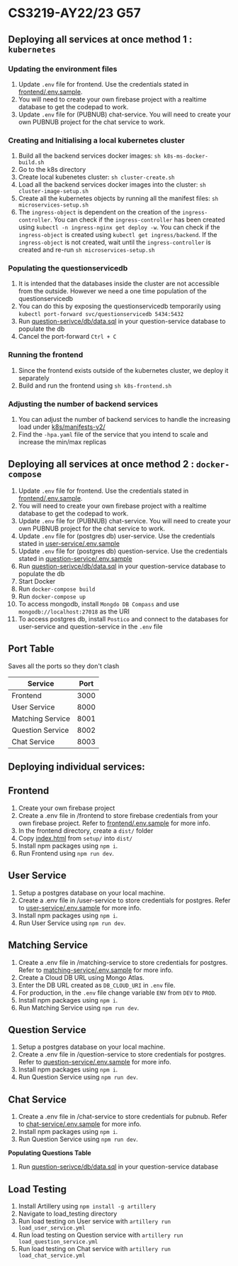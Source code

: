 # CS3219-AY22/23 G57

## Deploying all services at once method 1 : `kubernetes`
### Updating the environment files
1. Update `.env` file for frontend. Use the credentials stated in [frontend/.env.sample](./frontend/.env.sample).
2. You will need to create your own firebase project with a realtime database to get the codepad to work.
3. Update `.env` file for (PUBNUB) chat-service. You will need to create your own PUBNUB project for the chat service to work.

### Creating and Initialising a local kubernetes cluster
1. Build all the backend services docker images: `sh k8s-ms-docker-build.sh`
2. Go to the k8s directory
3. Create local kubenetes cluster: `sh cluster-create.sh`
4. Load all the backend services docker images into the cluster: `sh cluster-image-setup.sh`
5. Create all the kubernetes objects by running all the manifest files: `sh microservices-setup.sh`
6. The `ingress-object` is dependent on the creation of the `ingress-controller`. You can check if the  `ingress-controller` has been created using `kubectl -n ingress-nginx get deploy -w`. You can check if the `ingress-object` is created using `kubectl get ingress/backend`. If the `ingress-object` is not created, wait until the `ingress-controller` is created and re-run  `sh microservices-setup.sh`

### Populating the questionservicedb
1. It is intended that the databases inside the cluster are not accessible from the outside. However we need a one time population of the questionservicedb
2. You can do this by exposing the questionservicedb temporarily using `kubectl port-forward svc/questionservicedb 5434:5432`
3. Run [question-serivce/db/data.sql](question-serivce/db/data.sql) in your question-service database to populate the db
4. Cancel the port-forward `Ctrl + C`

### Running the frontend
1. Since the frontend exists outside of the kubernetes cluster, we deploy it separately
2. Build and run the frontend using `sh k8s-frontend.sh`

### Adjusting the number of backend services
1. You can adjust the number of backend services to handle the increasing load under [k8s/manifests-v2/](k8s/manifests-v2/)
2. Find the `-hpa.yaml` file of the service that you intend to scale and increase the min/max replicas 

## Deploying all services at once method 2 : `docker-compose`

1. Update `.env` file for frontend. Use the credentials stated in [frontend/.env.sample](./frontend/.env.sample).
2. You will need to create your own firebase project with a realtime database to get the codepad to work.
3. Update `.env` file for (PUBNUB) chat-service. You will need to create your own PUBNUB project for the chat service to work.
4. Update `.env` file for (postgres db) user-service. Use the credentials stated in [user-service/.env.sample](./user-service/.env.sample)
5. Update `.env` file for (postgres db) question-service. Use the credentials stated in [question-service/.env.sample](./question-service/.env.sample)
6. Run [question-serivce/db/data.sql](question-serivce/db/data.sql) in your question-service database to populate the db
7. Start Docker
8. Run `docker-compose build`
9. Run `docker-compose up`
10. To access mongodb, install `Mongdo DB Compass` and use `mongodb://localhost:27018` as the URI
11. To access postgres db, install `Postico` and connect to the databases for user-service and question-service in the `.env` file

## Port Table

Saves all the ports so they don't clash

| Service          | Port |
| ---------------- | ---- |
| Frontend         | 3000 |
| User Service     | 8000 |
| Matching Service | 8001 |
| Question Service | 8002 |
| Chat Service     | 8003 |

## Deploying individual services:

## Frontend

1.  Create your own firebase project
2.  Create a .env file in /frontend to store firebase credentials from your own firebase project. Refer to [frontend/.env.sample](./frontend/.env.sample) for more info.
3.  In the frontend directory, create a `dist/` folder
4.  Copy [index.html](frontend/setup/index.html) from `setup/` into `dist/`
5.  Install npm packages using `npm i`.
6.  Run Frontend using `npm run dev`.

## User Service

1. Setup a postgres database on your local machine.
2. Create a .env file in /user-service to store credentials for postgres. Refer to [user-service/.env.sample](./user-service/.env.sample) for more info.
3. Install npm packages using `npm i`.
4. Run User Service using `npm run dev`.

## Matching Service

1. Create a .env file in /matching-service to store credentials for postgres. Refer to [matching-service/.env.sample](./matching-service/.env.sample) for more info.
2. Create a Cloud DB URL using Mongo Atlas.
3. Enter the DB URL created as `DB_CLOUD_URI` in `.env` file.
4. For production, in the `.env` file change variable `ENV` from `DEV` to `PROD`.
5. Install npm packages using `npm i`.
6. Run Matching Service using `npm run dev`.

## Question Service

1. Setup a postgres database on your local machine.
2. Create a .env file in /question-service to store credentials for postgres. Refer to [question-service/.env.sample](./question-service/.env.sample) for more info.
3. Install npm packages using `npm i`.
4. Run Question Service using `npm run dev`.

## Chat Service

1. Create a .env file in /chat-service to store credentials for pubnub. Refer to [chat-service/.env.sample](./chat-service/.env.sample) for more info.
2. Install npm packages using `npm i`.
3. Run Question Service using `npm run dev`.

**Populating Questions Table**

1. Run [question-serivce/db/data.sql](question-serivce/db/data.sql) in your question-service database

## Load Testing

1. Install Artillery using `npm install -g artillery`
2. Navigate to load_testing directory
3. Run load testing on User service with `artillery run load_user_service.yml`
4. Run load testing on Question service with `artillery run load_question_service.yml`
5. Run load testing on Chat service with `artillery run load_chat_service.yml`